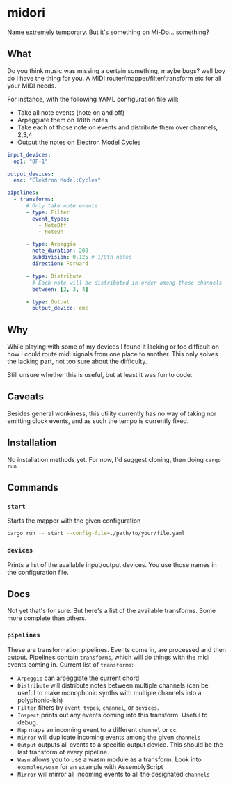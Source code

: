 # midori

Name extremely temporary. But it's something on Mi-Do... something?

## What

Do you think music was missing a certain something, maybe bugs? well boy do I have the thing for you.
A MIDI router/mapper/filter/transform etc for all your MIDI needs.

For instance, with the following YAML configuration file will:

- Take all note events (note on and off)
- Arpeggiate them on 1/8th notes
- Take each of those note on events and distribute them over channels, 2,3,4
- Output the notes on Electron Model Cycles

```yaml
input_devices:
  op1: "OP-1"

output_devices:
  emc: "Elektron Model:Cycles"

pipelines:
  - transforms:
      # Only take note events
      - type: Filter
        event_types:
          - NoteOff
          - NoteOn

      - type: Arpeggio
        note_duration: 200
        subdivision: 0.125 # 1/8th notes
        direction: Forward

      - type: Distribute
        # Each note will be distributed in order among these channels
        between: [2, 3, 4]

      - type: Output
        output_device: emc
```

## Why

While playing with some of my devices I found it lacking or too difficult on how I could route midi signals from one place to another. This only solves the lacking part, not too sure about the difficulty.

Still unsure whether this is useful, but at least it was fun to code.

## Caveats

Besides general wonkiness, this utility currently has no way of taking nor emitting clock events, and as such the tempo is currently fixed.

## Installation

No installation methods yet. For now, I'd suggest cloning, then doing `cargo run`

## Commands

### `start`

Starts the mapper with the given configuration

```sh
cargo run -- start --config-file=./path/to/your/file.yaml
```

### `devices`

Prints a list of the available input/output devices.
You use those names in the configuration file.

## Docs

Not yet that's for sure. But here's a list of the available transforms. Some more complete than others.

### `pipelines`

These are transformation pipelines. Events come in, are processed and then output.
Pipelines contain `transforms`, which will do things with the midi events coming in. Current list of `transforms`:

- `Arpeggio` can arpeggiate the current chord
- `Distribute` will distribute notes between multiple channels (can be useful to make monophonic synths with multiple channels into a polyphonic-ish)
- `Filter` filters by `event_types`, `channel`, or `devices`.
- `Inspect` prints out any events coming into this transform. Useful to debug.
- `Map` maps an incoming event to a different `channel` or `cc`.
- `Mirror` will duplicate incoming events among the given `channels`
- `Output` outputs all events to a specific output device. This should be the last transform of every pipeline.
- `Wasm` allows you to use a wasm module as a transform. Look into `examples/wasm` for an example with AssemblyScript
- `Mirror` will mirror all incoming events to all the designated `channels`
